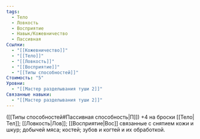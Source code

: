 ```yaml
---
tags:
  - Тело
  - Ловкость
  - Восприятие
  - Навык/Кожевничество
  - Пассивная
Ссылки:
  - "[[Кожевничество]]"
  - "[[Тело]]"
  - "[[Ловкость]]"
  - "[[Восприятие]]"
  - "[[Типы способностей]]"
Стоимость: "5"
Уровни:
  - "[[Мастер разделывания туши 2]]"
Связанные навыки:
  - "[[Мастер разделывания туши 2]]"
---
```

([[Типы способностей#Пассивная способность|П]]) +4 на броски [[Тело|Тел]]; [[Ловкость|Лов]]; [[Восприятие|Вос]] связанные с снятием кожи и шкур; добычей мяса; костей; зубов и когтей и их обработкой. 